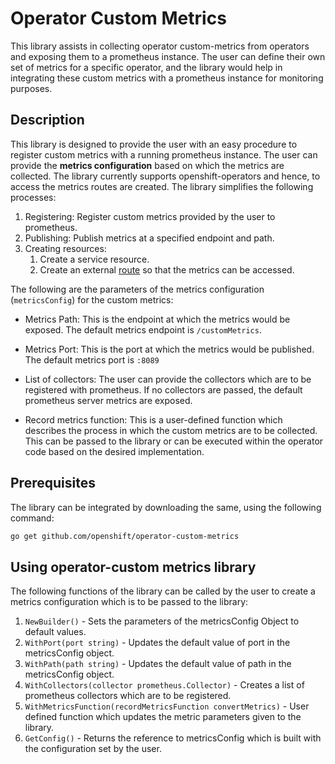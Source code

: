# Operator Custom Metrics
This library assists in collecting operator custom-metrics from operators and exposing them to a prometheus instance. The user can define their own set of metrics for a specific operator, and the library would help in integrating these custom metrics with a prometheus instance for monitoring purposes.

## Description
This library is designed to provide the user with an easy procedure to register custom metrics with a running prometheus instance. The user can provide the **metrics configuration** based on which the metrics are collected. The library currently supports openshift-operators and hence, to access the metrics routes are created. 
The library simplifies the following processes:
1. Registering: Register custom metrics provided by the user to prometheus.
2. Publishing: Publish metrics at a specified endpoint and path.
3. Creating resources:
    1. Create a service resource. 
    2. Create an external [route](https://docs.openshift.com/container-platform/3.9/architecture/networking/routes.html) so that the metrics can be accessed. 

The following are the parameters of the metrics configuration (`metricsConfig`) for the custom metrics:

- Metrics Path:
This is the endpoint at which the metrics would be exposed. The default metrics endpoint is `/customMetrics`.

- Metrics Port:
This is the port at which the metrics would be published. The default metrics port is `:8089`

- List of collectors:
The user can provide the collectors which are to be registered with prometheus. If no collectors are passed, the default prometheus server metrics are exposed.

- Record metrics function:
This is a user-defined function which describes the process in which the custom metrics are to be collected. This can be passed to the library or can be executed within the operator code based on the desired implementation.

## Prerequisites
The library can be integrated by downloading the same, using the following command:

```bash
go get github.com/openshift/operator-custom-metrics
```

## Using operator-custom metrics library

The following functions of the library can be called by the user to create a metrics configuration which is to be passed to the library:
1. `NewBuilder()` - Sets the parameters of the metricsConfig Object to default values.
2. `WithPort(port string)` - Updates the default value of port in the metricsConfig object.
3. `WithPath(path string)` - Updates the default value of path in the metricsConfig object.
4. `WithCollectors(collector prometheus.Collector)` - Creates a list of prometheus collectors which are to be registered.
5. `WithMetricsFunction(recordMetricsFunction convertMetrics)` - User defined function which updates the metric parameters given to the library.
6. `GetConfig()` - Returns the reference to metricsConfig which is built with the configuration set by the user.
